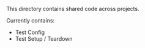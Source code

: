 This directory contains shared code across projects.

Currently contains:

- Test Config
- Test Setup / Teardown
